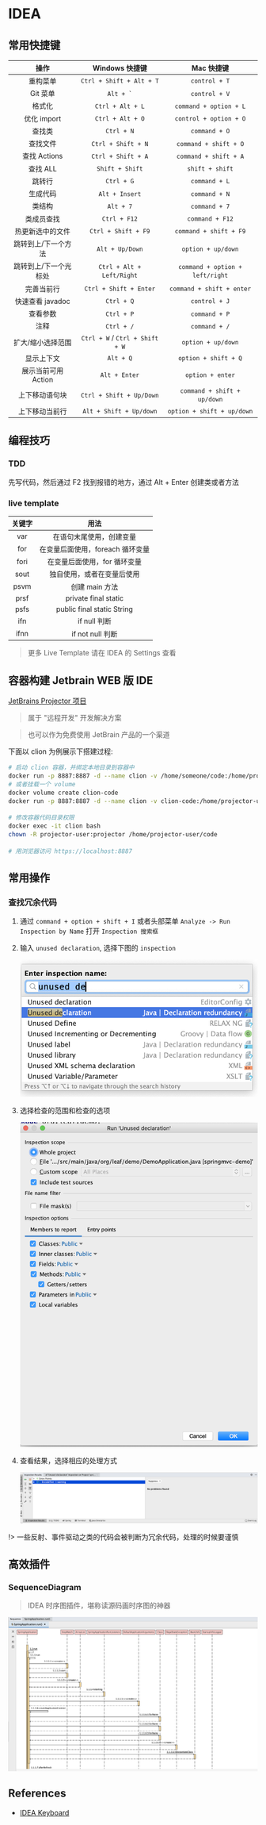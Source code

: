 # IDEA

## 常用快捷键

| 操作 | Windows 快捷键 | Mac 快捷键
| :--: | :--: | :--: |
| 重构菜单 | `Ctrl + Shift + Alt + T` | `control + T` |
| Git 菜单 | ``` Alt + ` ``` | `control + V` |
| 格式化 | `Ctrl + Alt + L` |  `command + option + L` |
| 优化 import | `Ctrl + Alt + O` | `control + option + O` |
| 查找类 | `Ctrl + N` | `command + O` |
| 查找文件 | `Ctrl + Shift + N` | `command + shift + O` |
| 查找 Actions | `Ctrl + Shift + A` | `command + shift + A` |
| 查找 ALL | `Shift + Shift` | `shift + shift` |
| 跳转行 | `Ctrl + G` | `command + L` |
| 生成代码 | `Alt + Insert` | `command + N` |
| 类结构 | `Alt + 7` | `command + 7` |
| 类成员查找 | `Ctrl + F12` | `command + F12` |
| 热更新选中的文件 | `Ctrl + Shift + F9` | `command + shift + F9` |
| 跳转到上/下一个方法 | `Alt + Up/Down` | `option + up/down` |
| 跳转到上/下一个光标处 | `Ctrl + Alt + Left/Right` | `command + option + left/right` |
| 完善当前行 | `Ctrl + Shift + Enter` | `command + shift + enter` |
| 快速查看 javadoc | `Ctrl + Q` | `control + J` |
| 查看参数 | `Ctrl + P` | `command + P` |
| 注释 | `Ctrl + /` | `command + /` |
| 扩大/缩小选择范围 | `Ctrl + W` / `Ctrl + Shift + W` | `option + up/down` |
| 显示上下文 | `Alt + Q` | `option + shift + Q` |
| 展示当前可用 Action | `Alt + Enter` | `option + enter` |
| 上下移动语句块 | `Ctrl + Shift + Up/Down`   |  `command + shift + up/down` |
| 上下移动当前行 | `Alt + Shift + Up/down`  |  `option + shift + up/down` |

## 编程技巧

### TDD

先写代码，然后通过 F2 找到报错的地方，通过 Alt + Enter 创建类或者方法

### live template

| 关键字  | 用法  |
| :--: | :--: |
| var | 在语句末尾使用，创建变量 |
| for | 在变量后面使用，foreach 循环变量 |
| fori | 在变量后面使用，for 循环变量 |
| sout | 独自使用，或者在变量后使用 |
| psvm | 创建 main 方法 |
| prsf | private final static |
| psfs | public final static String |
| ifn | if null 判断 |
| ifnn | if not null 判断 |

> 更多 Live Template 请在 IDEA 的 Settings 查看

## 容器构建 Jetbrain WEB 版 IDE

[JetBrains Projector 项目](https://lp.jetbrains.com/projector/)

> 属于 "远程开发" 开发解决方案

> 也可以作为免费使用 JetBrain 产品的一个渠道

下面以 clion 为例展示下搭建过程:

```bash
# 启动 clion 容器，并绑定本地目录到容器中
docker run -p 8887:8887 -d --name clion -v /home/someone/code:/home/projector-user/code jetbrains/projector-clion
# 或者挂载一个 volume
docker volume create clion-code
docker run -p 8887:8887 -d --name clion -v clion-code:/home/projector-user/code jetbrains/projector-clion

# 修改容器代码目录权限
docker exec -it clion bash
chown -R projector-user:projector /home/projector-user/code

# 用浏览器访问 https://localhost:8887
```

## 常用操作

### 查找冗余代码

1. 通过 `command + option + shift + I` 或者头部菜单 `Analyze -> Run Inspection by Name` 打开 `Inspection 搜索框`

2. 输入 `unused declaration`, 选择下图的 `inspection`

    ![](../images/enter-inspection.png ":size=50%")

3. 选择检查的范围和检查的选项

    ![](../images/unused-declaration.png ":size=50%")

4. 查看结果，选择相应的处理方式

    ![](../images/inspection-result.png ":size=50%")

!> 一些反射、事件驱动之类的代码会被判断为冗余代码，处理的时候要谨慎

## 高效插件

### SequenceDiagram

> IDEA 时序图插件，堪称读源码画时序图的神器

![](../images/sequence-diagram.png ":size=50%")

## References

- [IDEA Keyboard](https://resources.jetbrains.com/storage/products/intellij-idea/docs/IntelliJIDEA_ReferenceCard.pdf)